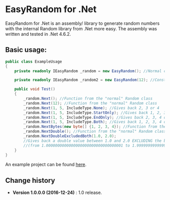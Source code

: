 EasyRandom for .Net
====================================

EasyRandom for .Net is an assembly/ library to generate random numbers with the
internal Random library from .Net more easy.
The assembly was written and tested in .Net 4.6.2.

## Basic usage:
```csharp
public class ExampleUsage
{
    private readonly IEasyRandom _random = new EasyRandom(); //Normal construtor

    private readonly IEasyRandom _random2 = new EasyRandom(12); //Construtor with seed

    public void Test()
    {
        _random.Next(); //Function from the "normal" Random class
        _random.Next(12); //Function from the "normal" Random class
        _random.Next(1, 5, IncludeType.None); //Gives back 2, 3 or 4
        _random.Next(1, 5, IncludeType.StartOnly); //Gives back 1, 2, 3 or 4
        _random.Next(1, 5, IncludeType.EndOnly); //Gives back 2, 3, 4 or 5
        _random.Next(1, 5, IncludeType.Both); //Gives back 1, 2, 3, 4 or 5
        _random.NextBytes(new byte[] {1, 2, 3, 4}); //Function from the "normal" Random class
        _random.NextDouble(); //Function from the "normal" Random class
        _random.NextDoubleExcludedBoth(1.0, 2.0);
        //Gives back a double value between 1.0 and 2.0 EXCLUDING the borders
        //(from 1.0000000000000000000000000000000001 to 1.9999999999999999999999999999999991
    }
}
```

An example project can be found [here]().

Change history
--------------

* **Version 1.0.0.0 (2016-12-24)** : 1.0 release.
